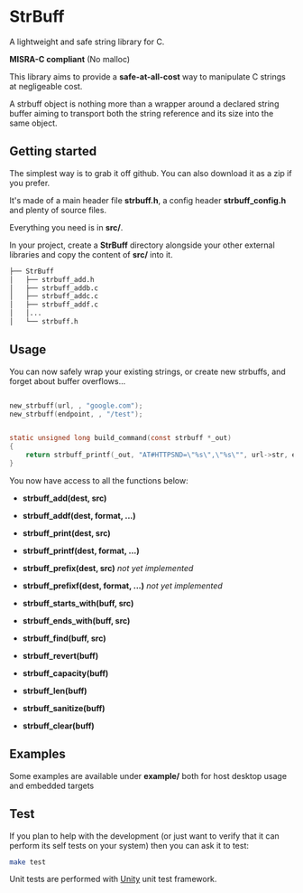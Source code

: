 # StrBuff

A lightweight and safe string library for C.

**MISRA-C compliant** (No malloc)

This library aims to provide a **safe-at-all-cost** way to manipulate C strings at negligeable cost.

A strbuff object is nothing more than a wrapper around a declared string buffer aiming to transport both the string reference and its size into the same object.

## Getting started

The simplest way is to grab it off github. You can also download it as a zip if you prefer.

It's made of a main header file **strbuff.h**, a config header **strbuff_config.h** and plenty of source files.

Everything you need is in **src/**.

In your project, create a **StrBuff** directory alongside your other external libraries and copy the content of **src/** into it.

~~~sh
├── StrBuff
│   ├── strbuff_add.h
│   ├── strbuff_addb.c
│   ├── strbuff_addc.c
│   ├── strbuff_addf.c
│   │...
│   └── strbuff.h
~~~

## Usage

You can now safely wrap your existing strings, or create new strbuffs, and forget about buffer overflows...

~~~c

new_strbuff(url, , "google.com");
new_strbuff(endpoint, , "/test");


static unsigned long build_command(const strbuff *_out)
{
    return strbuff_printf(_out, "AT#HTTPSND=\"%s\",\"%s\"", url->str, endpoint->str);
}

~~~

You now have access to all the functions below:
* **strbuff_add(dest, src)**
* **strbuff_addf(dest, format, ...)**

* **strbuff_print(dest, src)** 
* **strbuff_printf(dest, format, ...)**

* **strbuff_prefix(dest, src)** *not yet implemented*
* **strbuff_prefixf(dest, format, ...)** *not yet implemented*

* **strbuff_starts_with(buff, src)** 
* **strbuff_ends_with(buff, src)** 

* **strbuff_find(buff, src)** 

* **strbuff_revert(buff)**

* **strbuff_capacity(buff)**
* **strbuff_len(buff)**
* **strbuff_sanitize(buff)**
* **strbuff_clear(buff)**

## Examples

Some examples are available under **example/** both for host desktop usage and embedded targets

## Test

If you plan to help with the development (or just want to verify that it can perform its self tests on your system) then you can ask it to test:

~~~sh
make test
~~~

Unit tests are performed with [Unity](https://github.com/ThrowTheSwitch/Unity) unit test framework.

